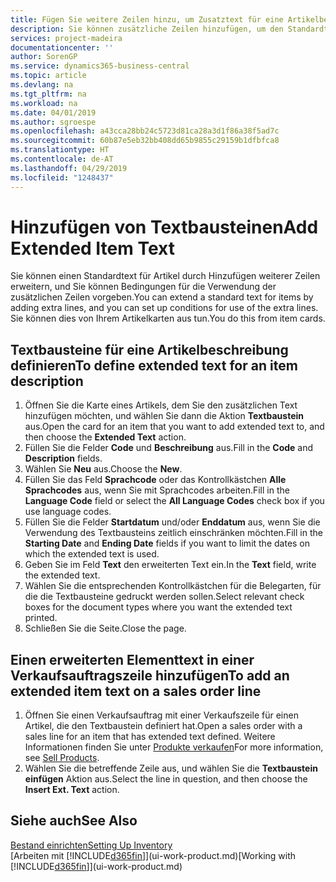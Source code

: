 ```yaml
---
title: Fügen Sie weitere Zeilen hinzu, um Zusatztext für eine Artikelbeschreibung zu definieren| Microsoft Docs
description: Sie können zusätzliche Zeilen hinzufügen, um den Standardtext zu erweitern, der einen Artikel enthält.
services: project-madeira
documentationcenter: ''
author: SorenGP
ms.service: dynamics365-business-central
ms.topic: article
ms.devlang: na
ms.tgt_pltfrm: na
ms.workload: na
ms.date: 04/01/2019
ms.author: sgroespe
ms.openlocfilehash: a43cca28bb24c5723d81ca28a3d1f86a38f5ad7c
ms.sourcegitcommit: 60b87e5eb32bb408dd65b9855c29159b1dfbfca8
ms.translationtype: HT
ms.contentlocale: de-AT
ms.lasthandoff: 04/29/2019
ms.locfileid: "1248437"
---
```

# <a name="add-extended-item-text"></a><span data-ttu-id="770f7-103">Hinzufügen von Textbausteinen</span><span class="sxs-lookup"><span data-stu-id="770f7-103">Add Extended Item Text</span></span>
<span data-ttu-id="770f7-104">Sie können einen Standardtext für Artikel durch Hinzufügen weiterer Zeilen erweitern, und Sie können Bedingungen für die Verwendung der zusätzlichen Zeilen vorgeben.</span><span class="sxs-lookup"><span data-stu-id="770f7-104">You can extend a standard text for items by adding extra lines, and you can set up conditions for use of the extra lines.</span></span> <span data-ttu-id="770f7-105">Sie können dies von Ihrem Artikelkarten aus tun.</span><span class="sxs-lookup"><span data-stu-id="770f7-105">You do this from item cards.</span></span>

## <a name="to-define-extended-text-for-an-item-description"></a><span data-ttu-id="770f7-106">Textbausteine für eine Artikelbeschreibung definieren</span><span class="sxs-lookup"><span data-stu-id="770f7-106">To define extended text for an item description</span></span>
1. <span data-ttu-id="770f7-107">Öffnen Sie die Karte eines Artikels, dem Sie den zusätzlichen Text hinzufügen möchten, und wählen Sie dann die Aktion **Textbaustein** aus.</span><span class="sxs-lookup"><span data-stu-id="770f7-107">Open the card for an item that you want to add extended text to, and then choose the **Extended Text** action.</span></span>
2. <span data-ttu-id="770f7-108">Füllen Sie die Felder **Code** und **Beschreibung** aus.</span><span class="sxs-lookup"><span data-stu-id="770f7-108">Fill in the **Code** and **Description** fields.</span></span>
3. <span data-ttu-id="770f7-109">Wählen Sie **Neu** aus.</span><span class="sxs-lookup"><span data-stu-id="770f7-109">Choose the **New**.</span></span>
4. <span data-ttu-id="770f7-110">Füllen Sie das Feld **Sprachcode** oder das Kontrollkästchen **Alle Sprachcodes** aus, wenn Sie mit Sprachcodes arbeiten.</span><span class="sxs-lookup"><span data-stu-id="770f7-110">Fill in the **Language Code** field or select the **All Language Codes** check box if you use language codes.</span></span>
5. <span data-ttu-id="770f7-111">Füllen Sie die Felder **Startdatum** und/oder **Enddatum** aus, wenn Sie die Verwendung des Textbausteins zeitlich einschränken möchten.</span><span class="sxs-lookup"><span data-stu-id="770f7-111">Fill in the **Starting Date** and **Ending Date** fields if you want to limit the dates on which the extended text is used.</span></span>
6. <span data-ttu-id="770f7-112">Geben Sie im Feld **Text** den erweiterten Text ein.</span><span class="sxs-lookup"><span data-stu-id="770f7-112">In the **Text** field, write the extended text.</span></span>
7. <span data-ttu-id="770f7-113">Wählen Sie die entsprechenden Kontrollkästchen für die Belegarten, für die die Textbausteine gedruckt werden sollen.</span><span class="sxs-lookup"><span data-stu-id="770f7-113">Select relevant check boxes for the document types where you want the extended text printed.</span></span>
8. <span data-ttu-id="770f7-114">Schließen Sie die Seite.</span><span class="sxs-lookup"><span data-stu-id="770f7-114">Close the page.</span></span>

## <a name="to-add-an-extended-item-text-on-a-sales-order-line"></a><span data-ttu-id="770f7-115">Einen erweiterten Elementtext in einer Verkaufsauftragszeile hinzufügen</span><span class="sxs-lookup"><span data-stu-id="770f7-115">To add an extended item text on a sales order line</span></span>
1. <span data-ttu-id="770f7-116">Öffnen Sie einen Verkaufsauftrag mit einer Verkaufszeile für einen Artikel, die den Textbaustein definiert hat.</span><span class="sxs-lookup"><span data-stu-id="770f7-116">Open a sales order with a sales line for an item that has extended text defined.</span></span> <span data-ttu-id="770f7-117">Weitere Informationen finden Sie unter [Produkte verkaufen](sales-how-sell-products.md)</span><span class="sxs-lookup"><span data-stu-id="770f7-117">For more information, see [Sell Products](sales-how-sell-products.md).</span></span>
2. <span data-ttu-id="770f7-118">Wählen Sie die betreffende Zeile aus, und wählen Sie die **Textbaustein einfügen** Aktion aus.</span><span class="sxs-lookup"><span data-stu-id="770f7-118">Select the line in question, and then choose the **Insert Ext. Text** action.</span></span>

## <a name="see-also"></a><span data-ttu-id="770f7-119">Siehe auch</span><span class="sxs-lookup"><span data-stu-id="770f7-119">See Also</span></span>
[<span data-ttu-id="770f7-120">Bestand einrichten</span><span class="sxs-lookup"><span data-stu-id="770f7-120">Setting Up Inventory</span></span>](inventory-setup-inventory.md)  
<span data-ttu-id="770f7-121">[Arbeiten mit [!INCLUDE[d365fin](includes/d365fin_md.md)]](ui-work-product.md)</span><span class="sxs-lookup"><span data-stu-id="770f7-121">[Working with [!INCLUDE[d365fin](includes/d365fin_md.md)]](ui-work-product.md)</span></span>
